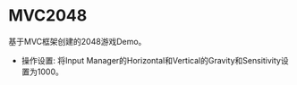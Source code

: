 # MVC2048
基于MVC框架创建的2048游戏Demo。

- 操作设置:
将Input Manager的Horizontal和Vertical的Gravity和Sensitivity设置为1000。
